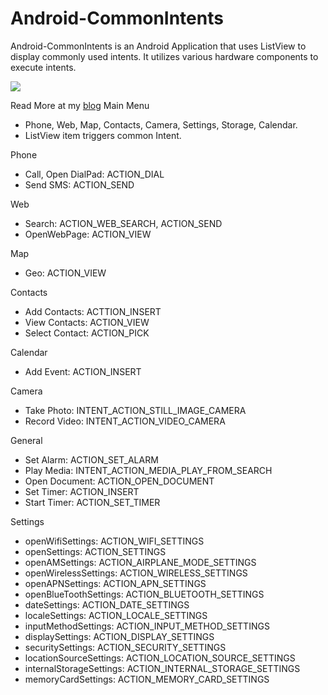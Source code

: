 # Android-CommonIntents

Android-CommonIntents is an Android Application that uses ListView to display commonly used intents.
It utilizes various hardware components to execute intents.

<img src="https://firebasestorage.googleapis.com/v0/b/cfmvw-cf878.appspot.com/o/GitHub%2Fintents_image.PNG?alt=media&token=ee082714-f2c9-494e-a19b-454f3e663ee0">

Read More at my <a href="https://cfmvw.com/Android_Application_tutorial.html">blog</a>
Main Menu
- Phone, Web, Map, Contacts, Camera, Settings, Storage, Calendar.
- ListView item triggers common Intent.

Phone
- Call, Open DialPad: ACTION_DIAL
- Send SMS: ACTION_SEND

Web
- Search: ACTION_WEB_SEARCH, ACTION_SEND
- OpenWebPage: ACTION_VIEW

Map
- Geo: ACTION_VIEW

Contacts
- Add Contacts: ACTTION_INSERT
- View Contacts: ACTION_VIEW
- Select Contact: ACTION_PICK

Calendar
- Add Event: ACTION_INSERT

Camera
- Take Photo: INTENT_ACTION_STILL_IMAGE_CAMERA
- Record Video: INTENT_ACTION_VIDEO_CAMERA

General
- Set Alarm: ACTION_SET_ALARM
- Play Media: INTENT_ACTION_MEDIA_PLAY_FROM_SEARCH
- Open Document: ACTION_OPEN_DOCUMENT
- Set Timer: ACTION_INSERT
- Start Timer: ACTION_SET_TIMER

Settings
- openWifiSettings:  ACTION_WIFI_SETTINGS
- openSettings:  ACTION_SETTINGS
- openAMSettings:  ACTION_AIRPLANE_MODE_SETTINGS
- openWirelessSettings:  ACTION_WIRELESS_SETTINGS
- openAPNSettings:  ACTION_APN_SETTINGS
- openBlueToothSettings:  ACTION_BLUETOOTH_SETTINGS
- dateSettings:  ACTION_DATE_SETTINGS
- localeSettings:  ACTION_LOCALE_SETTINGS
- inputMethodSettings:  ACTION_INPUT_METHOD_SETTINGS
- displaySettings:  ACTION_DISPLAY_SETTINGS
- securitySettings:  ACTION_SECURITY_SETTINGS
- locationSourceSettings:  ACTION_LOCATION_SOURCE_SETTINGS
- internalStorageSettings:  ACTION_INTERNAL_STORAGE_SETTINGS
- memoryCardSettings:  ACTION_MEMORY_CARD_SETTINGS
